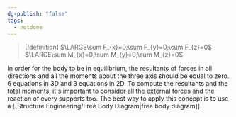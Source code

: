 ```yaml
---
dg-publish: "false"
tags:
  - notdone
---
```

>[!definition]
>$\LARGE\sum F_{x}=0;\sum F_{y}=0;\sum F_{z}=0$
>$\LARGE\sum M_{x}=0;\sum M_{y}=0;\sum M_{z}=0$

In order for the body to be in equilibrium, the resultants of forces in all directions and all the moments about the three axis should be equal to zero.
6 equations in 3D and 3 equations in 2D. 
To compute the resultants and the total moments, it's important to consider all the external forces and the reaction of every supports too. The best way to apply this concept is to use a [[Structure Engineering/Free Body Diagram|free body diagram]].
